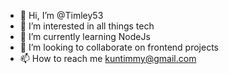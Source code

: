 - 👋 Hi, I’m @Timley53
- 👀 I’m interested in all things tech
- 🌱 I’m currently learning NodeJs
- 💞️ I’m looking to collaborate on frontend projects
- 📫 How to reach me kuntimmy@gmail.com

<!---
Timley53/Timley53 is a ✨ special ✨ repository because its `README.md` (this file) appears on your GitHub profile.
You can click the Preview link to take a look at your changes.
--->
